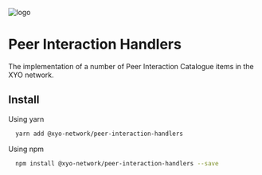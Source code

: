 [logo]: https://www.xy.company/img/home/logo_xy.png

![logo]

# Peer Interaction Handlers

The implementation of a number of Peer Interaction Catalogue items in the XYO network.

## Install

Using yarn

```sh
  yarn add @xyo-network/peer-interaction-handlers
```

Using npm

```sh
  npm install @xyo-network/peer-interaction-handlers --save
```